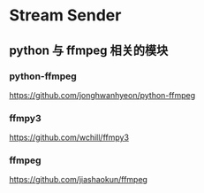 # Stream Sender


## python 与 ffmpeg 相关的模块
### python-ffmpeg

https://github.com/jonghwanhyeon/python-ffmpeg

### ffmpy3

https://github.com/wchill/ffmpy3

### ffmpeg

https://github.com/jiashaokun/ffmpeg